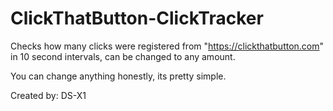 # ClickThatButton-ClickTracker
Checks how many clicks were registered from "https://clickthatbutton.com" in 10 second intervals, can be changed to any amount.

You can change anything honestly, its pretty simple. 

Created by: DS-X1

